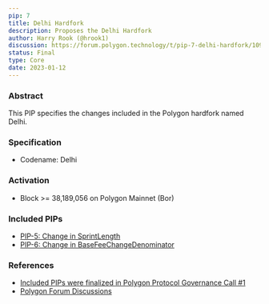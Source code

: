 ```yaml
---
pip: 7
title: Delhi Hardfork
description: Proposes the Delhi Hardfork
author: Harry Rook (@hrook1)
discussion: https://forum.polygon.technology/t/pip-7-delhi-hardfork/10904/2
status: Final
type: Core
date: 2023-01-12
---
```


### Abstract

This PIP specifies the changes included in the Polygon hardfork named Delhi.

### Specification 

* Codename: Delhi

### Activation

* Block >= 38,189,056 on Polygon Mainnet (Bor)

### Included PIPs

* [PIP-5: Change in SprintLength](https://forum.polygon.technology/t/pip-5-change-in-sprintlength/10874)
* [PIP-6: Change in BaseFeeChangeDenominator](https://forum.polygon.technology/t/pip-6-change-in-basefeechangedenominator/10875)

### References

- [Included PIPs were finalized in Polygon Protocol Governance Call #1](https://www.youtube.com/watch?v=CuYIL7uJomQ&list=PLslsfan1R_z3QPf8-UrcNhCKY8XaTHZE6)
- [Polygon Forum Discussions](https://forum.polygon.technology/t/pre-pip-discussion-addressing-reorgs-and-gas-spikes/10623)
